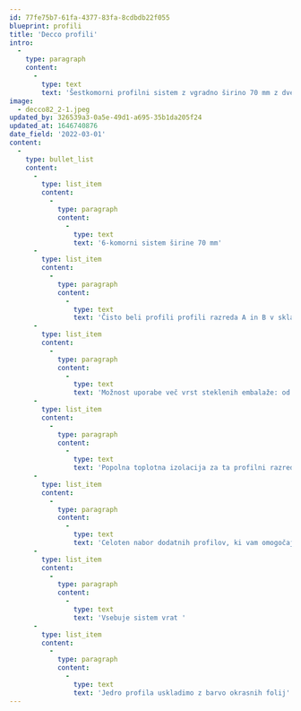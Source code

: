 ```yaml
---
id: 77fe75b7-61fa-4377-83fa-8cdbdb22f055
blueprint: profili
title: 'Decco profili'
intro:
  -
    type: paragraph
    content:
      -
        type: text
        text: 'Šestkomorni profilni sistem z vgradno širino 70 mm z dvema tesnilom. Okna in vrata, ki jih proizvaja ta sistem, so okrašena s svetlo belo plastiko s poreklom iz EU. Decco 71 je zelo funkcionalna, elegantna in univerzalna izbira za različne vrste zgradb. V tem razredu profilov se ponaša z odlično toplotno izolacijo in konkurenčno ceno.'
image:
  - decco82_2-1.jpeg
updated_by: 326539a3-0a5e-49d1-a695-35b1da205f24
updated_at: 1646740876
date_field: '2022-03-01'
content:
  -
    type: bullet_list
    content:
      -
        type: list_item
        content:
          -
            type: paragraph
            content:
              -
                type: text
                text: '6-komorni sistem širine 70 mm'
      -
        type: list_item
        content:
          -
            type: paragraph
            content:
              -
                type: text
                text: 'Čisto beli profili profili razreda A in B v skladu s standardom PN-EN 12608: -1: 2016-04 '
      -
        type: list_item
        content:
          -
            type: paragraph
            content:
              -
                type: text
                text: 'Možnost uporabe več vrst steklenih embalaže: od: 14 mm do 44 mm Uw = 0,86 W / m2K * '
      -
        type: list_item
        content:
          -
            type: paragraph
            content:
              -
                type: text
                text: 'Popolna toplotna izolacija za ta profilni razred - Uf 1,2 Wm2 / K '
      -
        type: list_item
        content:
          -
            type: paragraph
            content:
              -
                type: text
                text: 'Celoten nabor dodatnih profilov, ki vam omogočajo izvedbo katere koli pravilno oblikovane strukture '
      -
        type: list_item
        content:
          -
            type: paragraph
            content:
              -
                type: text
                text: 'Vsebuje sistem vrat '
      -
        type: list_item
        content:
          -
            type: paragraph
            content:
              -
                type: text
                text: 'Jedro profila uskladimo z barvo okrasnih folij'
---
```

